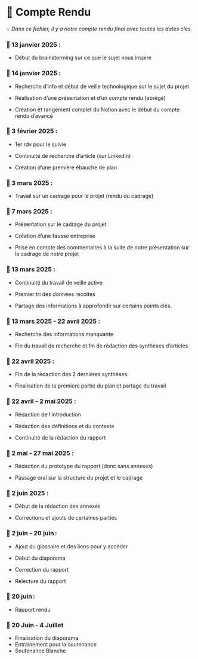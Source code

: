 # 📓 Compte Rendu
💡 *Dans ce fichier, il y a notre compte rendu final avec toutes les dates clés.*

### :date: 13 janvier 2025 : 

- Début du brainstorming sur ce que le sujet nous inspire 

### :date: 14 janvier 2025 : 

- Recherche d’info et début de veille technologique sur le sujet du projet 

- Réalisation d’une présentation et d’un compte rendu (abrégé) 

- Création et rangement complet du Notion avec le début du compte rendu d’avancé

### :date: 3 février 2025 : 

- 1er rdv pour le suivie

- Continuité de recherche d’article (sur LinkedIn) 

- Création d’une première ébauche de plan 

### :date: 3 mars 2025 : 

- Travail sur un cadrage pour le projet (rendu du cadrage) 

### :date: 7 mars 2025 : 

- Présentation sur le cadrage du projet 

- Création d’une fausse entreprise 

- Prise en compte des commentaires à la suite de notre présentation sur le cadrage de notre projet

### :date: 13 mars 2025 : 

- Continuité du travail de veille active 

- Premier tri des données récoltés 

- Partage des informations à approfondir sur certains points clés. 

### :date: 13 mars 2025 - 22 avril 2025 : 

- Recherche des informations manquante 

- Fin du travail de recherche et fin de rédaction des synthèses d’articles

### :date: 22 avril 2025 : 

- Fin de la rédaction des 2 dernières synthèses. 

- Finalisation de la première partie du plan et partage du travail

### :date: 22 avril - 2 mai 2025 : 

- Rédaction de l’introduction 

- Rédaction des définitions et du contexte 

- Continuité de la rédaction du rapport 

### :date: 2 mai - 27 mai 2025 : 

- Rédaction du prototype du rapport (donc sans annexes) 

- Passage oral sur la structure du projet et le cadrage 


### :date: 2 juin 2025 : 

- Début de la rédaction des annexes 

- Corrections et ajouts de certaines parties 

### :date: 2 juin - 20 juin : 

- Ajout du glossaire et des liens pour y accéder

- Début du diaporama 

- Correction du rapport 

- Relecture du rapport 

### :date: 20 juin : 

- Rapport rendu 

### :date: 20 Juin - 4 Juillet
- Finalisation du diaporama 
- Entrainement pour la soutenance
- Soutenance Blanche